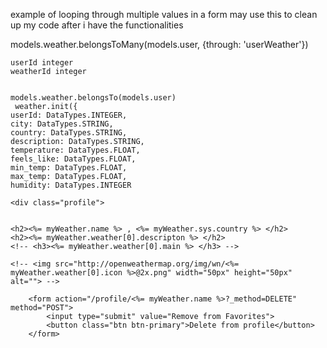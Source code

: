 example of looping through multiple values in a form may use this to clean up my code after i have the functionalities

<!-- <form action="/clubreq" method="post">
    <% for (var i in clubreq){%>
        Club Name: <input type="text" name="clubname[]" value="<%= clubreq[i].clubname %>" /><br><br>
        Club Type: <input type="text" name="clubtype[]" value="<%= clubreq[i].type %>" /><br><br>
        <input type="submit" value="accept"/><br><br><hr>
    <%} %>
</form> -->

models.weather.belongsToMany(models.user,  {through: 'userWeather'})
    
    userId integer
    weatherId integer


    models.weather.belongsTo(models.user)
     weather.init({
    userId: DataTypes.INTEGER,
    city: DataTypes.STRING,
    country: DataTypes.STRING,
    description: DataTypes.STRING,
    temperature: DataTypes.FLOAT,
    feels_like: DataTypes.FLOAT,
    min_temp: DataTypes.FLOAT,
    max_temp: DataTypes.FLOAT,
    humidity: DataTypes.INTEGER

    <div class="profile">


    <h2><%= myWeather.name %> , <%= myWeather.sys.country %> </h2>
    <h2><%= myWeather.weather[0].descripton %> </h2>
    <!-- <h3><%= myWeather.weather[0].main %> </h3> -->

    <!-- <img src="http://openweathermap.org/img/wn/<%= myWeather.weather[0].icon %>@2x.png" width="50px" height="50px" alt=""> -->
<!--     
        <p><b> temperature </b> <%= myWeather.main.temp  %> </p>
        
        <p><b>what it feels like</b> </b> <%= myWeather.main.feels_like  %> </p>
        
        <p><b>minimum temp</b> <%= myWeather.main.temp_min %> </p>
        
        <p><b>max temp</b> <%=myWeather.main.temp_max  %> </p>
        
        <p><b>humidity</b> <%= myWeather.main.humidity %> </p> -->
   
 
        <form action="/profile/<%= myWeather.name %>?_method=DELETE" method="POST">
            <input type="submit" value="Remove from Favorites">
            <button class="btn btn-primary">Delete from profile</button>
        </form>

</div>